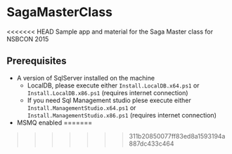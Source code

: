 # SagaMasterClass
<<<<<<< HEAD
Sample app and material for the Saga Master class for NSBCON 2015


## Prerequisites

* A version of SqlServer installed on the machine
   - LocalDB, please execute either `Install.LocalDB.x64.ps1` or `Install.LocalDB.x86.ps1` (requires internet connection)
   - If you need Sql Management studio plese execute either `Install.ManagementStudio.x64.ps1` or  `Install.ManagementStudio.x86.ps1` (requires internet connection)
* MSMQ enabled
=======
>>>>>>> 311b20850077ff83ed8a1593194a887dc433c464
